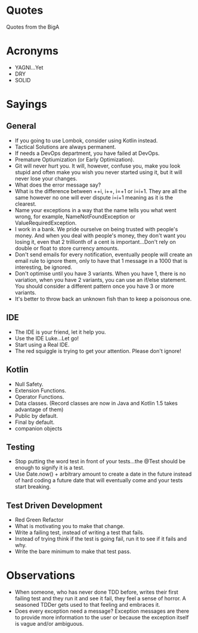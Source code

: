# Quotes
Quotes from the BigA

# Acronyms
* YAGNI...Yet
* DRY
* SOLID

# Sayings

## General
* If you going to use Lombok, consider using Kotlin instead.
* Tactical Solutions are always permanent.
* If needs a DevOps department, you have failed at DevOps.
* Premature Optiumization (or Early Optimization).
* Git will never hurt you. It will, however, confuse you, make you look stupid and often make you wish you never started using it, but it will never lose your changes.
* What does the error message say?
* What is the difference between ++i, i++, i=+1 or i=i+1. They are all the same however no one will ever dispute i=i+1 meaning as it is the clearest.
* Name your exceptions in a way that the name tells you what went wrong, for example, NameNotFoundException or ValueRequiredException.
* I work in a bank. We pride ourselve on being trusted with people's money. And when you deal with people's money, they don't want you losing it, even that 2 trillionth of a cent is important...Don't rely on double or float to store currency amounts.
* Don't send emails for every notification, eventually people will create an email rule to ignore them, only to have that 1 message in a 1000 that is interesting, be ignored.
* Don't optimise until you have 3 variants. When you have 1, there is no variation, when you have 2 variants, you can use an if/else statement. You should consider a different pattern once you have 3 or more variants.
* It's better to throw back an unknown fish than to keep a poisonous one.

## IDE
* The IDE is your friend, let it help you.
* Use the IDE Luke...Let go!
* Start using a Real IDE.
* The red squiggle is trying to get your attention. Please don't ignore!

## Kotlin
* Null Safety.
* Extension Functions.
* Operator Functions.
* Data classes. (Record classes are now in Java and Kotlin 1.5 takes advantage of them)
* Public by default.
* Final by default.
* companion objects

## Testing
* Stop putting the word test in front of your tests...the @Test should be enough to signify it is a test.
* Use Date.now() + arbitrary amount to create a date in the future instead of hard coding a future date that will eventually come and your tests start breaking.

## Test Driven Development
* Red Green Refactor
* What is motivating you to make that change.
* Write a failing test, instead of writing a test that fails.
* Instead of trying think if the test is going fail, run it to see if it fails and why.
* Write the bare minimum to make that test pass.

# Observations
* When someone, who has never done TDD before, writes their first failing test and they run it and see it fail, they feel a sense of horror. A seasoned TDDer gets used to that feeling and embraces it.
* Does every exception need a message? Exception messages are there to provide more information to the user or because the exception itself is vague and/or ambiguous.

